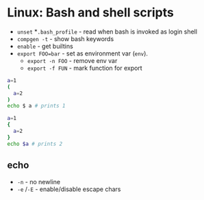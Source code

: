 # Linux: Bash and shell scripts

* `unset`
*`.bash_profile` - read when bash is invoked as login shell
* `compgen -t` - show bash keywords
* `enable` - get builtins
* `export FOO=bar` - set as environment var (`env`).
	* `export -n FOO` - remove env var
	* `export -f FUN` - mark function for export

```bash
a=1
(
  a=2
)
echo $ a # prints 1

a=1
{
  a=2
}
echo $a # prints 2
```

## echo

* `-n` - no newline
* `-e` /`-E` - enable/disable escape chars


